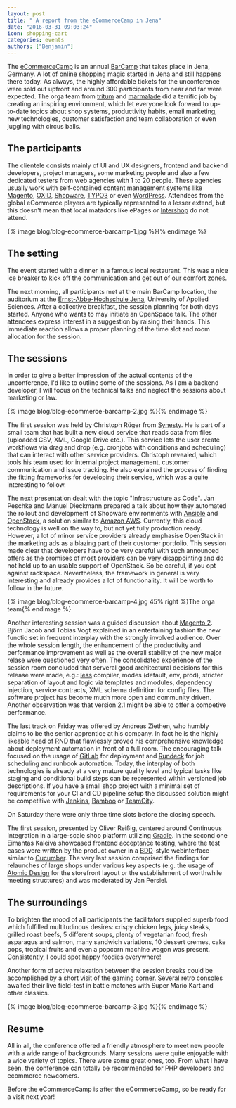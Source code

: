 ```yaml
---
layout: post
title: " A report from the eCommerceCamp in Jena"
date: "2016-03-31 09:03:24"
icon: shopping-cart
categories: events
authors: ["Benjamin"]
---
```


The [eCommerceCamp](http://www.ecommerce-camp.de) is an annual [BarCamp](http://barcamp.org) that takes place in Jena, Germany. A lot of online shopping magic started in Jena and still happens there today. As always, the highly affordable tickets for the unconference were sold out upfront and around 300 participants from near and far were expected. The orga team from [tritum](http://www.tritum.de) and [marmalade](http://www.marmalade.de) did a terrific job by creating an inspiring environment, which let everyone look forward to up-to-date topics about shop systems, productivity habits, email marketing, new technologies, customer satisfaction and team collaboration or even juggling with circus balls.

## The participants

The clientele consists mainly of UI and UX designers, frontend and backend developers, project managers, some marketing people and also a few dedicated testers from web agencies with 1 to 20 people. These agencies usually work with self-contained content management systems like [Magento](https://magento.com), [OXID](http://www.oxid-esales.com), [Shopware](https://en.shopware.com), [TYPO3](https://typo3.org) or even [WordPress](https://wordpress.com). Attendees from the global eCommerce players are typically represented to a lesser extend, but this doesn't mean that local matadors like ePages or [Intershop](http://www.intershop.com) do not attend.

{% image blog/blog-ecommerce-barcamp-1.jpg %}{% endimage %}

## The setting

The event started with a dinner in a famous local restaurant. This was a nice ice breaker to kick off the communication and get out of our comfort zones.

The next morning, all participants met at the main BarCamp location, the auditorium at the [Ernst-Abbe-Hochschule Jena](http://www.eah-jena.de/), University of Applied Sciences. After a collective breakfast, the session planning for both days started. Anyone who wants to may initiate an OpenSpace talk. The other attendees express interest in a suggestion by raising their hands. This immediate reaction allows a proper planning of the time slot and room allocation for the session.

## The sessions

In order to give a better impression of the actual contents of the unconference, I'd like to outline some of the sessions. As I am a backend developer, I will focus on the technical talks and neglect the sessions about marketing or law.

{% image blog/blog-ecommerce-barcamp-2.jpg %}{% endimage %}

The first session was held by Christoph Rüger from [Synesty](http://synesty.com). He is part of a small team that has built a new cloud service that reads data from files (uploaded CSV, XML, Google Drive etc.). This service lets the user create workflows via drag and drop (e.g. cronjobs with conditions and scheduling) that can interact with other service providers. Christoph revealed, which tools his team used for internal project management, customer communication and issue tracking. He also explained the process of finding the fitting frameworks for developing their service, which was a quite interesting to follow.

The next presentation dealt with the topic "Infrastructure as Code". Jan Peschke and Manuel Dieckmann prepared a talk about how they automated the rollout and development of Shopware environments with [Ansible](https://www.ansible.com) and [OpenStack](https://www.openstack.org), a solution similar to [Amazon AWS](https://aws.amazon.com). Currently, this cloud technology is well on the way to, but not yet fully production ready. However, a lot of minor service providers already emphasise OpenStack in the marketing ads as a blazing part of their customer portfolio.  This session made clear that developers have to be very careful with such announced offers as the promises of most providers can be very disappointing and do not hold up to an usable support of OpenStack. So be careful, if you opt against rackspace. Nevertheless, the framework in general is very interesting and already provides a lot of functionality. It will be worth to follow in the future.

{% image blog/blog-ecommerce-barcamp-4.jpg 45% right %}The orga team{% endimage %}

Another interesting session was a guided discussion about [Magento 2](https://magento.com/developers/magento2). Björn Jacob and Tobias Vogt explained in an entertaining fashion the new functio set in frequent interplay with the strongly involved audience. Over the whole session length, the enhancement of the productivity and performance improvement as well as the overall stability of the new major relase were questioned very often. The consolidated experience of the session room concluded that serveral good architectural decisions for this release were made, e.g.: [less](http://lesscss.org/) compiler, modes (default, env, prod), stricter separation of layout and logic via templates and modules, dependency injection, service contracts, XML schema definition for config files. The software project has become much more open and community driven. Another observation was that version 2.1 might be able to offer a competive performance.

The last track on Friday was offered by Andreas Ziethen, who humbly claims to be the senior apprentice at his company. In fact he is the highly likeable head of RND that flawlessly proved his comprehensive knowledge about deployment automation in front of a full room. The encouraging talk focused on the usage of [GitLab](https://www.gitlab.com) for deployment and [Rundeck](http://rundeck.org) for job scheduling and runbook automation. Today, the interplay of both technologies is already at a very mature quality level and typical tasks like staging and conditional build steps can be represented within versioned job descriptions. If you have a small shop project with a minimal set of requirements for your CI and CD pipeline setup the discussed solution might be competitive with [Jenkins](https://jenkins-ci.org), [Bamboo](https://confluence.atlassian.com/bamboo) or [TeamCity](https://www.jetbrains.com/teamcity/).

On Saturday there were only three time slots before the closing speech. 

The first session, presented by Oliver Reißig, centered around Continuous Integration in a large-scale shop platform utilizing [Gradle](http://gradle.org/). In the second one Eimantas Kaleiva showcased frontend acceptance testing, where the test cases were written by the product owner in a [BDD](http://behaviourdriven.org/)-style webinterface similar to [Cucumber](https://cucumber.io). The very last session comprised the findings for relaunches of large shops under various key aspects (e.g. the usage of [Atomic Design](http://bradfrost.com/blog/post/atomic-web-design) for the storefront layout or the establishment of worthwhile meeting structures) and was moderated by Jan Persiel.

## The surroundings

To brighten the mood of all participants the facilitators supplied superb food which fulfilled multitudinous desires: crispy chicken legs, juicy steaks, grilled roast beefs, 5 different soups, plenty of vegetarian food, fresh asparagus and salmon, many sandwich variations, 10 dessert cremes, cake pops, tropical fruits and even a popcorn machine wagon was present. Consistently, I could spot happy foodies everywhere!

Another form of active relaxation between the session breaks could be accomplished by a short visit of the gaming corner. Several retro consoles awaited their live field-test in battle matches with Super Mario Kart and other classics.

{% image blog/blog-ecommerce-barcamp-3.jpg %}{% endimage %}

## Resume

All in all, the conference offered a friendly atmosphere to meet new people with a wide range of backgrounds. Many sessions were quite enjoyable with a wide variety of topics. There were some great ones, too. From what I have seen, the conference can totally be recommended for PHP developers and ecommerce newcomers.

Before the eCommerceCamp is after the eCommerceCamp, so be ready for a visit next year!
